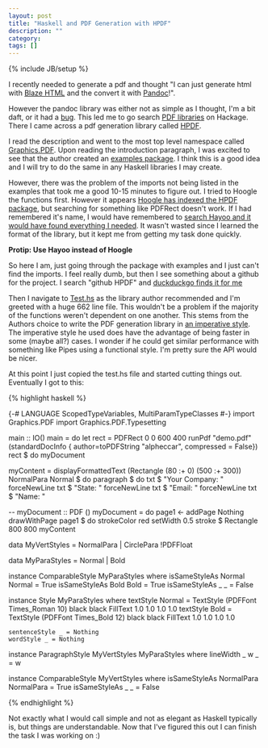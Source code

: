 ```yaml
---
layout: post
title: "Haskell and PDF Generation with HPDF"
description: ""
category: 
tags: []
---
```

{% include JB/setup %}

I recently needed to generate a pdf and thought "I can just generate html with [Blaze HTML](http://jaspervdj.be/blaze/) and the convert it with [Pandoc](https://github.com/jgm/pandoc)!".

However the pandoc library was either not as simple as I thought, I'm a bit daft, or it had a [bug](https://github.com/jgm/pandoc/issues/1153). This led me to go search [PDF libraries](http://hackage.haskell.org/packages/search?terms=pdf) on Hackage. There I came across a pdf generation library called [HPDF](http://hackage.haskell.org/package/HPDF).

I read the description and went to the most top level namespace called [Graphics.PDF](http://hackage.haskell.org/package/HPDF-1.4.6/docs/Graphics-PDF.html). Upon reading the introduction paragraph, I was excited to see that the author created an [examples package](http://hackage.haskell.org/package/HPDF-1.4.6/docs/Graphics-PDF-Documentation.html). I think this is a good idea and I will try to do the same in any Haskell libraries I may create.

However, there was the problem of the imports not being listed in the examples that took me a good 10-15 minutes to figure out. I tried to Hoogle the functions first. However it appears [Hoogle has indexed the HPDF package](http://www.haskell.org/hoogle/?hoogle=Graphics.PDF), but searching for something like PDFRect doesn't work. If I had remembered it's name, I would have remembered to [search Hayoo and it would have found everything I needed](http://holumbus.fh-wedel.de/hayoo/hayoo.html?query=Graphics.PDF). It wasn't wasted since I learned the format of the library, but it kept me from getting my task done quickly.

**Protip: Use Hayoo instead of Hoogle**

So here I am, just going through the package with examples and I just can't find the imports. I feel really dumb, but then I see something about a github for the project. I search "github HPDF" and [duckduckgo finds it for me](https://github.com/alpheccar/HPDF)

Then I navigate to [Test.hs](https://github.com/alpheccar/HPDF/blob/master/Test/test.hs) as the library author recommended and I'm greeted with a huge 662 line file. This wouldn't be a problem if the majority of the functions weren't dependent on one another. This stems from the Authors choice to write the PDF generation library in [an imperative style](http://www.reddit.com/r/haskell/comments/18n0l1/library_a_collection_of_tools_for_processing_pdf/c8g84jg). The imperative style he used does have the advantage of being faster in some (maybe all?) cases. I wonder if he could get similar performance with something like Pipes using a functional style. I'm pretty sure the API would be nicer.

At this point I just copied the test.hs file and started cutting things out. Eventually I got to this:

{% highlight haskell %}

{-# LANGUAGE ScopedTypeVariables, MultiParamTypeClasses #-}
import Graphics.PDF
import Graphics.PDF.Typesetting

main :: IO()
main = do
    let rect = PDFRect 0 0 600 400
    runPdf "demo.pdf" (standardDocInfo { author=toPDFString "alpheccar", compressed = False}) rect $ do
        myDocument

myContent = displayFormattedText (Rectangle (80 :+ 0) (500 :+ 300)) NormalPara Normal $ do 
   paragraph $ do
        txt $ "Your Company: "
        forceNewLine
        txt $ "State: "
        forceNewLine
        txt $ "Email: "
        forceNewLine
        txt $ "Name: "

-- myDocument :: PDF () 
myDocument = do
   page1 <- addPage Nothing
   drawWithPage page1 $ do
    strokeColor red
    setWidth 0.5
    stroke $ Rectangle 800 800
    myContent

data MyVertStyles = NormalPara
                  | CirclePara !PDFFloat

data MyParaStyles = Normal
                  | Bold

instance ComparableStyle MyParaStyles where
  isSameStyleAs Normal Normal = True
  isSameStyleAs Bold Bold = True
  isSameStyleAs _ _ = False

instance Style MyParaStyles where
    textStyle Normal = TextStyle (PDFFont Times_Roman 10) black black FillText 1.0 1.0 1.0 1.0
    textStyle Bold = TextStyle (PDFFont Times_Bold 12) black black FillText 1.0 1.0 1.0 1.0

    sentenceStyle _ = Nothing
    wordStyle _ = Nothing
    
instance ParagraphStyle MyVertStyles MyParaStyles where
    lineWidth _ w _ = w
           
instance ComparableStyle MyVertStyles where
    isSameStyleAs NormalPara NormalPara = True
    isSameStyleAs _ _ = False

{% endhighlight %}


Not exactly what I would call simple and not as elegant as Haskell typically is, but things are understandable. Now that I've figured this out I can finish the task I was working on :)
